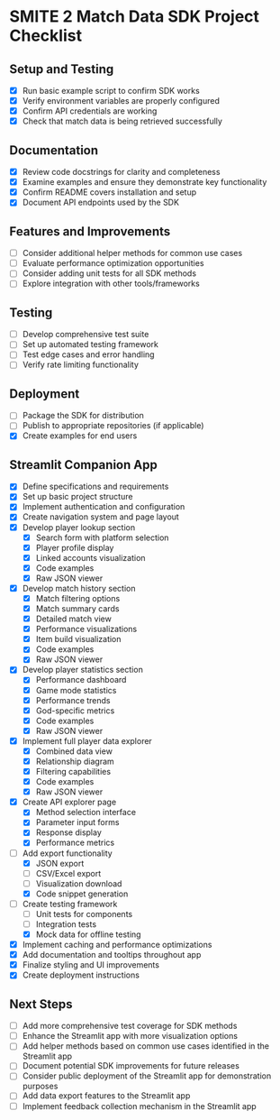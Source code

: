 # SMITE 2 Match Data SDK Project Checklist

## Setup and Testing
- [x] Run basic example script to confirm SDK works
- [x] Verify environment variables are properly configured
- [x] Confirm API credentials are working
- [x] Check that match data is being retrieved successfully

## Documentation
- [x] Review code docstrings for clarity and completeness
- [x] Examine examples and ensure they demonstrate key functionality
- [x] Confirm README covers installation and setup
- [x] Document API endpoints used by the SDK

## Features and Improvements
- [ ] Consider additional helper methods for common use cases
- [ ] Evaluate performance optimization opportunities
- [ ] Consider adding unit tests for all SDK methods
- [ ] Explore integration with other tools/frameworks

## Testing
- [ ] Develop comprehensive test suite
- [ ] Set up automated testing framework
- [ ] Test edge cases and error handling
- [ ] Verify rate limiting functionality

## Deployment
- [ ] Package the SDK for distribution
- [ ] Publish to appropriate repositories (if applicable)
- [x] Create examples for end users

## Streamlit Companion App
- [x] Define specifications and requirements
- [x] Set up basic project structure
- [x] Implement authentication and configuration
- [x] Create navigation system and page layout
- [x] Develop player lookup section
  - [x] Search form with platform selection
  - [x] Player profile display
  - [x] Linked accounts visualization
  - [x] Code examples
  - [x] Raw JSON viewer
- [x] Develop match history section
  - [x] Match filtering options
  - [x] Match summary cards
  - [x] Detailed match view
  - [x] Performance visualizations
  - [x] Item build visualization
  - [x] Code examples
  - [x] Raw JSON viewer
- [x] Develop player statistics section
  - [x] Performance dashboard
  - [x] Game mode statistics
  - [x] Performance trends
  - [x] God-specific metrics
  - [x] Code examples
  - [x] Raw JSON viewer
- [x] Implement full player data explorer
  - [x] Combined data view
  - [x] Relationship diagram
  - [x] Filtering capabilities
  - [x] Code examples
  - [x] Raw JSON viewer
- [x] Create API explorer page
  - [x] Method selection interface
  - [x] Parameter input forms
  - [x] Response display
  - [x] Performance metrics
- [ ] Add export functionality
  - [x] JSON export
  - [ ] CSV/Excel export
  - [ ] Visualization download
  - [x] Code snippet generation
- [ ] Create testing framework
  - [ ] Unit tests for components
  - [ ] Integration tests
  - [x] Mock data for offline testing
- [x] Implement caching and performance optimizations
- [x] Add documentation and tooltips throughout app
- [x] Finalize styling and UI improvements
- [x] Create deployment instructions

## Next Steps
- [ ] Add more comprehensive test coverage for SDK methods
- [ ] Enhance the Streamlit app with more visualization options
- [ ] Add helper methods based on common use cases identified in the Streamlit app
- [ ] Document potential SDK improvements for future releases
- [ ] Consider public deployment of the Streamlit app for demonstration purposes
- [ ] Add data export features to the Streamlit app
- [ ] Implement feedback collection mechanism in the Streamlit app 